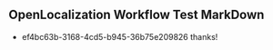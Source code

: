 ## OpenLocalization Workflow Test MarkDown
* ef4bc63b-3168-4cd5-b945-36b75e209826 thanks!

<!--HONumber=Aug16_HO1-->


